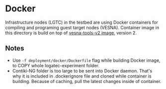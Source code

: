 # Docker

Infrastructure nodes (LGTC) in the testbed are using Docker containers for compiling and programing guest target nodes (VESNA).
Container image in this directory is build on top of [vesna-tools-v2 image](https://github.com/sensorlab/sna-lgtc-support/tree/master/docker), version 2.

## Notes

* Use <code>-f deployment/docker/Dockerfile</code> flag while building Docker image, to COPY whole logatec-experiment folder.
* Contiki-NG folder is too large to be sent into Docker daemon. That's why it is included in .dockerignore file and cloned while container is building. Because of caching, pull the latest changes inside of container.
